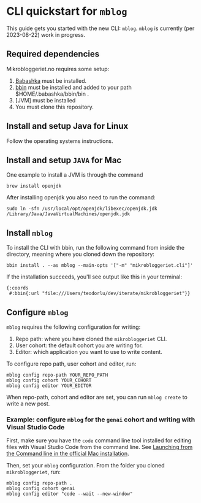 # CLI quickstart for `mblog`

This guide gets you started with the new CLI: `mblog`.
`mblog` is currently (per 2023-08-22) work in progress.

## Required dependencies

Mikrobloggeriet.no requires some setup:

1. [Babashka] must be installed.
2. [bbin] must be installed and added to your path $HOME/.babashka/bbin/bin .
3. [JVM] must be installed
4. You must clone this repository.

[Babashka]: https://babashka.org/
[bbin]: https://github.com/babashka/bbin
## Install and setup Java for Linux
Follow the operating systems instructions.

## Install and setup `JAVA` for Mac

One example to install a JVM is through the command

```shell
brew install openjdk
```

After installing openjdk you also need to run the command:

```shell
sudo ln -sfn /usr/local/opt/openjdk/libexec/openjdk.jdk /Library/Java/JavaVirtualMachines/openjdk.jdk
```

## Install `mblog`

To install the CLI with bbin, run the following command from inside the directory, meaning where you cloned down the repository:

```shell
bbin install . --as mblog --main-opts '["-m" "mikrobloggeriet.cli"]'
```

If the installation succeeds, you'll see output like this in your terminal:

```
{:coords
 #:bbin{:url "file:///Users/teodorlu/dev/iterate/mikrobloggeriet"}}
```

## Configure `mblog`

`mblog` requires the following configuration for writing:

1. Repo path: where you have cloned the `mikrobloggeriet` CLI.
2. User cohort: the default cohort you are writing for.
3. Editor: which application you want to use to write content.

To configure repo path, user cohort and editor, run:

    mblog config repo-path YOUR_REPO_PATH
    mblog config cohort YOUR_COHORT
    mblog config editor YOUR_EDITOR

When repo-path, cohort and editor are set, you can run `mblog create` to write a new post.

### Example: configure `mblog` for the `genai` cohort and writing with Visual Studio Code

First, make sure you have the `code` command line tool installed for editing files with Visual Studio Code from the command line.
See [Launching from the Command line in the official Mac installation][code-docs-setup-mac].

[code-docs-setup-mac]: https://code.visualstudio.com/docs/setup/mac

Then, set your `mblog` configuration.
From the folder you cloned `mikrobloggeriet`, run:

    mblog config repo-path .
    mblog config cohort genai
    mblog config editor "code --wait --new-window"
